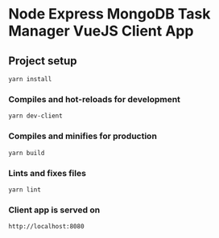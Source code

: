 # Node Express MongoDB Task Manager VueJS Client App

## Project setup

```
yarn install
```

### Compiles and hot-reloads for development

```
yarn dev-client
```

### Compiles and minifies for production

```
yarn build
```

### Lints and fixes files

```
yarn lint
```

### Client app is served on

```
http://localhost:8080
```

